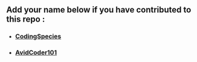 ## Add your name below if you have contributed to this repo :

- ### [CodingSpecies](https://github.com/CodingSpecies)
- ### [AvidCoder101](https://github.com/AvidCoder101)
